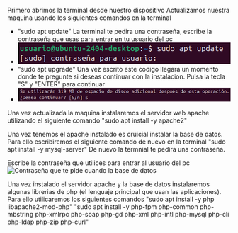 Primero abrimos la terminal desde nuestro dispositivo
  Actualizamos nuestra maquina usando los siguientes comandos en la terminal
<ul>  
<li>"sudo apt update" La terminal te pedira una contraseña, escribe la contraseña que usas para entrar en tu usuario del pc</li>
<li><img src="Imatge enganxada.png" alt="Contraseña primer comando"></li>
<li>"sudo apt upgrade" Una vez escrito este codigo llegara un momento donde te pregunte si deseas continuar con la instalacion. Pulsa la tecla "S" y "ENTER" para continuar</li>
<li><img src="Imatge enganxada (2).png" alt="Contraseña primer comando"></li>
</ul>

Una vez actualizada la maquina instalaremos el servidor web apache utilizando el siguiente comando 
"sudo apt install -y apache2"

Una vez tenemos el apache instalado es cruicial instalar la base de datos. Para ello escribiremos el siguiente comando de nuevo en la terminal
"sudo apt install -y mysql-server" De nuevo la termnial te pedira una contraseña. 

Escribe la contraseña que utilices para entrar al usuario del pc
<img src="Contraseña Base de datos.png" alt="Contraseña que te pide cuando la base de datos">

Una vez instalado el servidor apache y la base de datos instalaremos algunas librerias de php (el lenguaje principal que usan las aplicaciones). Para ello utilicaremos los siguientes comandos
"sudo apt install -y php libapache2-mod-php"
"sudo apt install -y php-fpm php-common php-mbstring php-xmlrpc php-soap php-gd php-xml php-intl php-mysql php-cli php-ldap php-zip php-curl"


